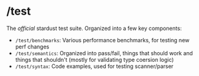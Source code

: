 # /test

The *official* stardust test suite. Organized into a few key components:

- `/test/benchmarks`: Various performance benchmarks, for testing new perf changes
- `/test/semantics`: Organized into pass/fail, things that should work and things that shouldn't (mostly for validating type coersion logic)
- `/test/syntax`: Code examples, used for testing scanner/parser
